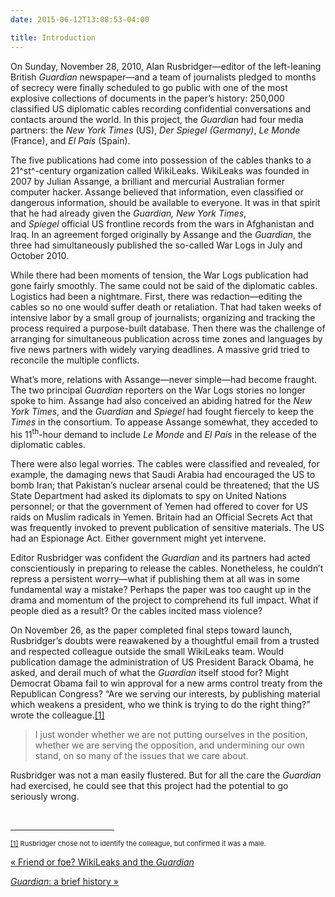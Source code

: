```yaml
---
date: 2015-06-12T13:08:53-04:00

title: Introduction
---
```

On Sunday, November 28, 2010, Alan Rusbridger—editor of the left-leaning
British *Guardian* newspaper—and a team of journalists pledged to months
of secrecy were finally scheduled to go public with one of the most
explosive collections of documents in the paper’s history: 250,000
classified US diplomatic cables recording confidential conversations and
contacts around the world. In this project, the *Guardian* had four
media partners: the *New York Times* (US), *Der* *Spiegel (*Germany*)*,
*Le Monde* (France), and *El País* (Spain).

The five publications had come into possession of the cables thanks to a
21^st^-century organization called WikiLeaks. WikiLeaks was founded in
2007 by Julian Assange, a brilliant and mercurial Australian former
computer hacker. Assange believed that information, even classified or
dangerous information, should be available to everyone. It was in that
spirit that he had already given the *Guardian, New York Times*,
and *Spiegel* official US frontline records from the wars in Afghanistan
and Iraq. In an agreement forged originally by Assange and the
*Guardian*, the three had simultaneously published the so-called War
Logs in July and October 2010.

<p>
	While there had been moments of tension, the War Logs publication had gone fairly smoothly. The same could not be said of the diplomatic cables. Logistics had been a nightmare. First, there was redaction&mdash;editing the cables so no one would suffer death or retaliation. That had taken weeks of intensive labor by a small group of journalists; organizing and tracking the process required a purpose-built database. Then there was the challenge of arranging for simultaneous publication across time zones and languages by five news partners with widely varying deadlines. A massive grid tried to reconcile the multiple conflicts.</p>
<p>
	What&rsquo;s more, relations with Assange&mdash;never simple&mdash;had become fraught. The two principal <em>Guardian</em> reporters on the War Logs stories no longer spoke to him. Assange had also conceived an abiding hatred for the <em>New York Times</em>, and the <em>Guardian</em> and <em>Spiegel</em> had fought fiercely to keep the <em>Times</em> in the consortium. To appease Assange somewhat, they acceded to his 11<sup>th</sup>-hour demand to include <em>Le Monde</em> and <em>El Pa&iacute;s</em> in the release of the diplomatic cables.</p>
<p>
	There were also legal worries. The cables were classified and revealed, for example, the damaging news that Saudi Arabia had encouraged the US to bomb Iran; that Pakistan&rsquo;s nuclear arsenal could be threatened; that the US State Department had asked its diplomats to spy on United Nations personnel; or that the government of Yemen had offered to cover for US raids on Muslim radicals in Yemen. Britain had an Official Secrets Act that was frequently invoked to prevent publication of sensitive materials. The US had an Espionage Act. Either government might yet intervene.</p>
<p>
	Editor Rusbridger was confident the <em>Guardian</em> and its partners had acted conscientiously in preparing to release the cables. Nonetheless, he couldn&rsquo;t repress a persistent worry&mdash;what if publishing them at all was in some fundamental way a mistake? Perhaps the paper was too caught up in the drama and momentum of the project to comprehend its full impact. What if people died as a result? Or the cables incited mass violence?</p>
<p>
	On November 26, as the paper completed final steps toward launch, Rusbridger&rsquo;s doubts were reawakened by a thoughtful email from a trusted and respected colleague outside the small WikiLeaks team. Would publication damage the administration of US President Barack Obama, he asked, and derail much of what the <em>Guardian</em> itself stood for? Might Democrat Obama fail to win approval for a new arms control treaty from the Republican Congress? &ldquo;Are we serving our interests, by publishing material which weakens a president, who we think is trying to do the right thing?&rdquo; wrote the colleague.<a href="case_id_70_id_625_pid_0.html#_ftn1" name="_ftnref1" title="">[1]</a></p>
<blockquote>
	<p>
		I just wonder whether we are not putting ourselves in the position, whether we are serving the opposition, and undermining our own stand, on so many of the issues that we care about.</p>
</blockquote>
<p>
	Rusbridger was not a man easily flustered. But for all the care the <em>Guardian</em> had exercised, he could see that this project had the potential to go seriously wrong.</p>
<div>
	<br clear="all" />
	<hr align="left" size="1" width="33%" />
	<div id="ftn1">
		<p>
			<span style="font-size: 11px;"><a href="case_id_70_id_625_pid_0.html#_ftnref1" name="_ftn1" title="">[1]</a> Rusbridger chose not to identify the colleague, but confirmed it was a male.</span></p>
	</div>
</div>
</div>


<div class="book-navigation" style="clear:both"><div class="page-links clear-block">


<a href="case_id_70_id_624_pid_0.html" class="page-previous" title="Go to previous page">&#171;&#160;Friend or foe? WikiLeaks and the <i>Guardian</i></a>

<a href="case_id_70_id_626_pid_0.html" class="page-next" title="Go to next page"><i>Guardian</i>: a brief history&#160;&#187;</a>

</div>
</div>
</div>
</div>
</div><!-- id="main" -->
</div><!-- id="contentbody" -->